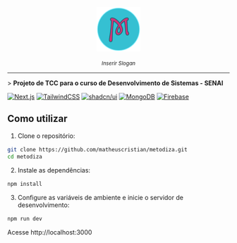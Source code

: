 <!-- <p align="center"><font size="10">METODIZA</font></p> -->

<p align="center">
<img src="public/svg/metodiza.svg" width="20%" />
</p>

<p align="center"> <small><i>Inserir Slogan</i></small> </p>

<hr />

\> **Projeto de TCC para o curso de Desenvolvimento de Sistemas - SENAI**

[![Next.js](https://img.shields.io/badge/Next.js-black?logo=next.js&logoColor=white)](#)
[![TailwindCSS](https://img.shields.io/badge/Tailwind%20CSS-%2338B2AC.svg?logo=tailwind-css&logoColor=white)](#)
[![shadcn/ui](https://img.shields.io/badge/shadcn%2Fui-000?logo=shadcnui&logoColor=fff)](#)
[![MongoDB](https://img.shields.io/badge/MongoDB-%234ea94b.svg?logo=mongodb&logoColor=white)](#)
[![Firebase](https://img.shields.io/badge/Firebase-039BE5?logo=Firebase&logoColor=white)](#)

## Como utilizar

1. Clone o repositório:

```sh
git clone https://github.com/matheuscristian/metodiza.git
cd metodiza
```

2. Instale as dependências:

```sh
npm install
```

3. Configure as variáveis de ambiente e inicie o servidor de desenvolvimento:

```sh
npm run dev
```

Acesse http://localhost:3000
